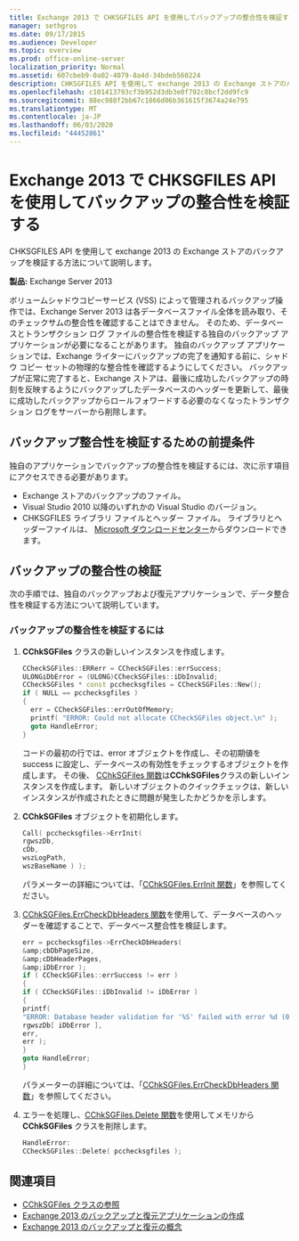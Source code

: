 ```yaml
---
title: Exchange 2013 で CHKSGFILES API を使用してバックアップの整合性を検証する
manager: sethgros
ms.date: 09/17/2015
ms.audience: Developer
ms.topic: overview
ms.prod: office-online-server
localization_priority: Normal
ms.assetid: 607cbeb9-0a02-4079-8a4d-34bdeb560224
description: CHKSGFILES API を使用して exchange 2013 の Exchange ストアのバックアップを検証する方法について説明します。
ms.openlocfilehash: c101413793cf3b952d3db3e0f792c8bcf2dd9fc9
ms.sourcegitcommit: 88ec988f2bb67c1866d06b361615f3674a24e795
ms.translationtype: MT
ms.contentlocale: ja-JP
ms.lasthandoff: 06/03/2020
ms.locfileid: "44452861"
---
```

# <a name="validate-backup-integrity-by-using-the-chksgfiles-api-in-exchange-2013"></a>Exchange 2013 で CHKSGFILES API を使用してバックアップの整合性を検証する

CHKSGFILES API を使用して exchange 2013 の Exchange ストアのバックアップを検証する方法について説明します。
  
**製品:** Exchange Server 2013 
  
ボリュームシャドウコピーサービス (VSS) によって管理されるバックアップ操作では、Exchange Server 2013 は各データベースファイル全体を読み取り、そのチェックサムの整合性を確認することはできません。 そのため、データベースとトランザクション ログ ファイルの整合性を検証する独自のバックアップ アプリケーションが必要になることがあります。 独自のバックアップ アプリケーションでは、Exchange ライターにバックアップの完了を通知する前に、シャドウ コピー セットの物理的な整合性を確認するようにしてください。 バックアップが正常に完了すると、Exchange ストアは、最後に成功したバックアップの時刻を反映するようにバックアップしたデータベースのヘッダーを更新して、最後に成功したバックアップからロールフォワードする必要のなくなったトランザクション ログをサーバーから削除します。
  
## <a name="prerequisites-for-validating-backup-integrity"></a>バックアップ整合性を検証するための前提条件

独自のアプリケーションでバックアップの整合性を検証するには、次に示す項目にアクセスできる必要があります。
  
- Exchange ストアのバックアップのファイル。
- Visual Studio 2010 以降のいずれかの Visual Studio のバージョン。
- CHKSGFILES ライブラリ ファイルとヘッダー ファイル。 ライブラリとヘッダーファイルは、 [Microsoft ダウンロードセンター](https://www.microsoft.com/download/details.aspx?id=36802)からダウンロードできます。
    
## <a name="validate-backup-integrity"></a>バックアップの整合性の検証

次の手順では、独自のバックアップおよび復元アプリケーションで、データ整合性を検証する方法について説明しています。
  
### <a name="to-validate-backup-integrity"></a>バックアップの整合性を検証するには

1. **CChkSGFiles** クラスの新しいインスタンスを作成します。 
   
   ```cpp
   CCheckSGFiles::ERRerr = CCheckSGFiles::errSuccess;
   ULONGiDbError = (ULONG)CCheckSGFiles::iDbInvalid;
   CCheckSGFiles * const pcchecksgfiles = CCheckSGFiles::New();
   if ( NULL == pcchecksgfiles )
   {
     err = CCheckSGFiles::errOutOfMemory;
     printf( "ERROR: Could not allocate CCheckSGFiles object.\n" );
     goto HandleError;
   }
   ```

   コードの最初の行では、error オブジェクトを作成し、その初期値を success に設定し、データベースの有効性をチェックするオブジェクトを作成します。 その後、 [CChkSGFiles 関数](cchksgfiles-new-function.md)は**CChkSGFiles**クラスの新しいインスタンスを作成します。 新しいオブジェクトのクイックチェックは、新しいインスタンスが作成されたときに問題が発生したかどうかを示します。 
    
2. **CChkSGFiles** オブジェクトを初期化します。 
   
   ```cpp
   Call( pcchecksgfiles->ErrInit(
   rgwszDb,
   cDb,
   wszLogPath,
   wszBaseName ) );
   ```
   
   パラメーターの詳細については、「[CChkSGFiles.ErrInit 関数](cchksgfiles-errinit-function.md)」を参照してください。
   
3. [CChkSGFiles.ErrCheckDbHeaders 関数](cchksgfiles-errcheckdbheaders-function.md)を使用して、データベースのヘッダーを確認することで、データベース整合性を検証します。
   
   ```cpp
   err = pcchecksgfiles->ErrCheckDbHeaders(
   &amp;cbDbPageSize,
   &amp;cDbHeaderPages,
   &amp;iDbError );
   if ( CCheckSGFiles::errSuccess != err )
   {
   if ( CCheckSGFiles::iDbInvalid != iDbError )
   {
   printf(
   "ERROR: Database header validation for '%S' failed with error %d (0x%x)\n",
   rgwszDb[ iDbError ],
   err,
   err );
   }
   goto HandleError;
   }
   ```
   
   パラメーターの詳細については、「[CChkSGFiles.ErrCheckDbHeaders 関数](cchksgfiles-errcheckdbheaders-function.md)」を参照してください。
   
4. エラーを処理し、[CChkSGFiles.Delete 関数](cchksgfiles-delete-function.md)を使用してメモリから **CChkSGFiles** クラスを削除します。 
   
   ```cpp
   HandleError:
   CCheckSGFiles::Delete( pcchecksgfiles );  
   ```

## <a name="see-also"></a>関連項目

- [CChkSGFiles クラスの参照](cchksgfiles-class-reference.md)
- [Exchange 2013 のバックアップと復元アプリケーションの作成](build-backup-and-restore-applications-for-exchange-2013.md)
- [Exchange 2013 のバックアップと復元の概念](backup-and-restore-concepts-for-exchange-2013.md)
    

